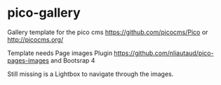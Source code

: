 # pico-gallery
Gallery template for the pico cms https://github.com/picocms/Pico or http://picocms.org/

Template needs Page images Plugin https://github.com/nliautaud/pico-pages-images and Bootsrap 4 

Still missing is a Lightbox to navigate through the images.
